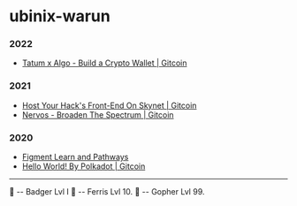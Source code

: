 # ubinix-warun

### 2022
* [Tatum x Algo - Build a Crypto Wallet | Gitcoin](https://github.com/ubinix-warun/react-algomask)

### 2021
* [Host Your Hack's Front-End On Skynet | Gitcoin](https://github.com/ubinix-warun/venus-protocol-interface-skynet)
* [Nervos - Broaden The Spectrum | Gitcoin](https://gist.github.com/ubinix-warun/8727840845d6305cc4239c5bee68b6d7)

### 2020
* [Figment Learn and Pathways](https://gist.github.com/ubinix-warun/c913de919602deadad0e80e03a8f1589)
* [Hello World! By Polkadot | Gitcoin](https://gist.github.com/ubinix-warun/09554b22e899fcd913a3773a80d69430)

----

🦡 -- Badger Lvl I
🦀 -- Ferris Lvl 10.
🐀 -- Gopher Lvl 99.

